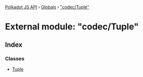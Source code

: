 [Polkadot JS API](../README.md) › [Globals](../globals.md) › ["codec/Tuple"](_codec_tuple_.md)

# External module: "codec/Tuple"

## Index

### Classes

* [Tuple](../classes/_codec_tuple_.tuple.md)

